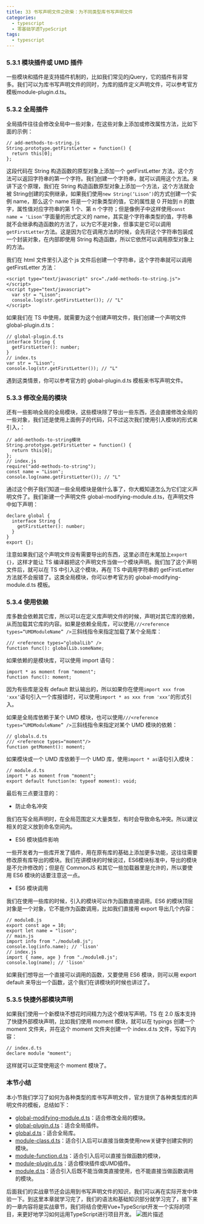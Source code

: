```yaml
---
title: 33 书写声明文件之砍柴：为不同类型库书写声明文件
categories: 
  - typescript
  - 零基础学透TypeScript
tags: 
  - typescript
---
```


### 5.3.1 模块插件或 UMD 插件

一些模块和插件是支持插件机制的，比如我们常见的jQuery，它的插件有非常多。我们可以为库书写声明文件的同时，为库的插件定义声明文件，可以参考官方模板module-plugin.d.ts。

### 5.3.2 全局插件

全局插件往往会修改全局中一些对象，在这些对象上添加或修改属性方法，比如下面的示例：

``` {.language-javascript}
// add-methods-to-string.js
String.prototype.getFirstLetter = function() {
  return this[0];
};
```

这段代码在 String 构造函数的原型对象上添加一个 getFirstLetter 方法，这个方法可以返回字符串的第一个字符。我们创建一个字符串，就可以调用这个方法。来讲下这个原理，我们在 String 构造函数原型对象上添加一个方法，这个方法就会被 String创建的实例继承，如果我们使用`new String(‘Lison’)`的方式创建一个实例 name，那么这个 name 将是一个对象类型的值，它的属性是 0 开始到 n 的数字，属性值对应字符串的第 1 个、第 n 个字符；但是像例子中这样使用`const name = 'Lison’`字面量的形式定义的 name，其实是个字符串类型的值，字符串就不会继承构造函数的方法了，以为它不是对象，但事实是它可以调用`getFirstLetter`方法。这是因为它在调用方法的时候，会先将这个字符串包装成一个封装对象，在内部即使用 String 构造函数，所以它依然可以调用原型对象上的方法。

我们在 html 文件里引入这个 js 文件后创建一个字符串，这个字符串就可以调用 getFirstLetter 方法：

``` {.language-html}
<script type="text/javascript" src="./add-methods-to-string.js"></script>
<script type="text/javascript">
  var str = "Lison";
  console.log(str.getFirstLetter()); // "L"
</script>
```

如果我们在 TS 中使用，就需要为这个创建声明文件，我们创建一个声明文件
global-plugin.d.ts：

``` {.language-typescript}
// global-plugin.d.ts
interface String {
  getFirstLetter(): number;
}
// index.ts
var str = "Lison";
console.log(str.getFirstLetter()); // "L"
```

遇到这类情景，你可以参考官方的 global-plugin.d.ts 模板来书写声明文件。

### 5.3.3 修改全局的模块

还有一些影响全局的全局模块，这些模块除了导出一些东西，还会直接修改全局的一些对象，我们还是使用上面例子的代码，只不过这次我们使用引入模块的形式来引入，：

``` {.language-javascript}
// add-methods-to-string模块
String.prototype.getFirstLetter = function() {
  return this[0];
};
// index.js
require("add-methods-to-string");
const name = "Lison";
console.log(name.getFirstLetter()); // "L"
```

通过这个例子我们知道一些全局模块是做什么事了，你大概知道怎么为它们定义声明文件了。我们新建一个声明文件 global-modifying-module.d.ts，在声明文件中如下声明：

``` {.language-typescript}
declare global {
  interface String {
    getFirstLetter(): number;
  }
}
export {};
```

注意如果我们这个声明文件没有需要导出的东西，这里必须在末尾加上`export {}`，这样才能让 TS 编译器把这个声明文件当做一个模块声明。我们加了这个声明文件后，就可以在 TS 中引入这个模块，再在 TS 中调用字符串的 getFirstLetter 方法就不会报错了。这类全局模块，你可以参考官方的 global-modifying-module.d.ts 模板。

### 5.3.4 使用依赖

库多数会依赖其它库，所以可以在定义库声明文件的时候，声明对其它库的依赖，从而加载其它库的内容。如果是依赖全局库，可以使用`///<reference types=“UMDModuleName” />`三斜线指令来指定加载了某个全局库：

``` {.language-typescript}
/// <reference types="globalLib" />
function func(): globalLib.someName;
```

如果依赖的是模块库，可以使用 import 语句：

``` {.language-typescript}
import * as moment from "moment";
function func(): moment;
```

因为有些库是没有 default 默认输出的，所以如果你在使用`import xxx from 'xxx’`语句引入一个库报错时，可以使用`import * as xxx from 'xxx’`的形式引入。

如果是全局库依赖于某个 UMD 模块，也可以使用`///<reference types=“UMDModuleName” />`三斜线指令来指定对某个 UMD 模块的依赖：

``` {.language-typescript}
// globals.d.ts
/// <reference types="moment"/>
function getMoment(): moment;
```

如果模块或一个 UMD 库依赖于一个 UMD 库，使用`import * as`语句引入模块：

``` {.language-typescript}
// module.d.ts
import * as moment from "moment";
export default function(m: typeof moment): void;
```

最后有三点要注意的：

-   防止命名冲突

我们在写全局声明时，在全局范围定义大量类型，有时会导致命名冲突。所以建议相关的定义放到命名空间内。

-   ES6 模块插件影响

一些开发者为一些库开发了插件，用在原有库的基础上添加更多功能，这往往需要修改原有库导出的模块。我们在讲模块的时候说过，ES6模块标准中，导出的模块是不允许修改的；但是在 CommonJS 和其它一些加载器里是允许的，所以要使用 ES6 模块的话要注意这一点。

-   ES6 模块调用

我们在使用一些库的时候，引入的模块可以作为函数直接调用。ES6 的模块顶层对象是一个对象，它不能作为函数调用，比如我们直接用 export 导出几个内容：

``` {.language-javascript}
// moduleB.js
export const age = 10;
export let name = "lison";
// main.js
import info from "./moduleB.js";
console.log(info.name); // 'lison'
// index.js
import { name, age } from "./moduleB.js";
console.log(name); // 'lison'
```

如果我们想导出一个直接可以调用的函数，又要使用 ES6 模块，则可以用 export default 来导出一个函数，这个我们在讲模块的时候也讲过了。

### 5.3.5 快捷外部模块声明

如果我们使用一个新模块不想花时间精力为这个模块写声明，TS 在 2.0 版本支持了快捷外部模块声明，比如我们使用 moment 模块，就可以在 typings 创建一个 moment 文件夹，并在这个 moment 文件夹创建一个 index.d.ts 文件，写如下内容：

``` {.language-typescript}
// index.d.ts
declare module "moment";
```

这样就可以正常使用这个 moment 模块了。

### 本节小结

本小节我们学习了如何为各种类型的库书写声明文件，官方提供了各种类型库的声明文件的模板，总结如下：

-   [global-modifying-module.d.ts](https://www.tslang.cn/docs/handbook/declaration-files/templates/global-modifying-module-d-ts.html)：适合修改全局的模块。
-   [global-plugin.d.ts](https://www.tslang.cn/docs/handbook/declaration-files/templates/global-plugin-d-ts.html)：适合全局插件。
-   [global.d.ts](https://www.tslang.cn/docs/handbook/declaration-files/templates/global-d-ts.html)：适合全局库。
-   [module-class.d.ts](https://www.tslang.cn/docs/handbook/declaration-files/templates/module-class-d-ts.html)：适合引入后可以直接当做类使用new关键字创建实例的模块。
-   [module-function.d.ts](https://www.tslang.cn/docs/handbook/declaration-files/templates/module-function-d-ts.html)：适合引入后可以直接当做函数的模块，
-   [module-plugin.d.ts](https://www.tslang.cn/docs/handbook/declaration-files/templates/module-plugin-d-ts.html)：适合模块插件或UMD插件。
-   [module.d.ts](https://www.tslang.cn/docs/handbook/declaration-files/templates/module-d-ts.html)：适合引入后既不能当做类直接使用，也不能直接当做函数调用的模块。

后面我们的实战章节还会运用到书写声明文件的知识，我们可以再在实际开发中体验一下。到这里本章就学习完了，我们的语法和基础知识部分就学习完了，接下来的一章内容将是实战章节，我们将结合使用Vue+TypeScript开发一个实际的项目，来更好地学习如何运用TypeScript进行项目开发。
 ![图片描述](http://img.mukewang.com/5d22b9f0000104b316000695.jpg)

